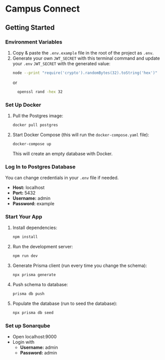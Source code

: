 # Campus Connect

## Getting Started

### Environment Variables
1. Copy & paste the `.env.example` file in the root of the project as `.env`.
2. Generate your own `JWT_SECRET` with this terminal command and update your `.env` `JWT_SECRET` with the generated value:
    ```bash
    node --print "require('crypto').randomBytes(32).toString('hex')"
    ```
   or
   ```bash
     openssl rand -hex 32
   ```

### Set Up Docker
1. Pull the Postgres image:
    ```bash
    docker pull postgres
    ```
2. Start Docker Compose (this will run the `docker-compose.yaml` file):
    ```bash
    docker-compose up
    ```
   This will create an empty database with Docker.

### Log In to Postgres Database
You can change credentials in your `.env` file if needed.

- **Host:** localhost
- **Port:** 5432
- **Username:** admin
- **Password:** example

### Start Your App
1. Install dependencies:
    ```bash
    npm install
    ```
2. Run the development server:
    ```bash
    npm run dev
    ```
3. Generate Prisma client (run every time you change the schema):
    ```bash
    npx prisma generate
    ```
4. Push schema to database:
   ```bash
   prisma db push
   ```
5. Populate the database (run to seed the database):
    ```bash
    npx prisma db seed
    ```

### Set up Sonarqube
- Open localhost:9000
- Login with
  - **Username:** admin
  - **Password:** admin
